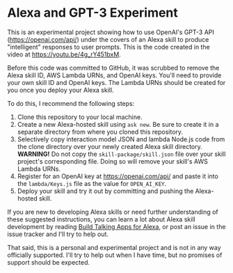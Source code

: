 Alexa and GPT-3 Experiment
===
This is an experimental project showing how to use OpenAI's GPT-3 API (https://openai.com/api/) under the covers of an Alexa skill to produce "intelligent" responses to user prompts. This is the code created in the video at https://youtu.be/4g_rY451bxM.

Before this code was committed to GitHub, it was scrubbed to remove the Alexa skill ID, AWS Lambda URNs, and OpenAI keys. You'll need to provide your own skill ID and OpenAI keys. The Lambda URNs should be created for you once you deploy your Alexa skill.

To do this, I recommend the following steps:

1. Clone this repository to your local machine.
2. Create a new Alexa-hosted skill using `ask new`. Be sure to create it in a separate directory from where you cloned this repository.
3. Selectively copy interaction model JSON and lambda Node.js code from the clone directory over your newly created Alexa skill directory. **WARNING!** Do not copy the `skill-package/skill.json` file over your skill project's corresponding file. Doing so will remove your skill's AWS Lambda URNs.
4. Register for an OpenAI key at https://openai.com/api/ and paste it into the `lambda/Keys.js` file as the value for `OPEN_AI_KEY`.
5. Deploy your skill and try it out by committing and pushing the Alexa-hosted skill.

If you are new to developing Alexa skills or need further understanding of these suggested instructions, you can learn a lot about Alexa skill development by reading [Build Talking Apps for Alexa](https://pragprog.com/titles/cwalexa/build-talking-apps-for-alexa/), or post an issue in the issue tracker and I'll try to help out.

That said, this is a personal and experimental project and is not in any way officially supported. I'll try to help out when I have time, but no promises of support should be expected.
